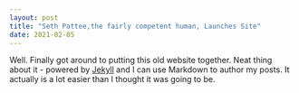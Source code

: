 ```yaml
---
layout: post
title: "Seth Pattee,the fairly competent human, Launches Site"
date: 2021-02-05
---
```


Well. Finally got around to putting this old website together. Neat thing about it - powered by [Jekyll](http://jekyllrb.com) and I can use Markdown to author my posts. It actually is a lot easier than I thought it was going to be.
